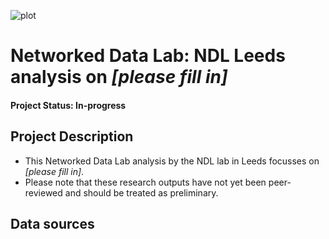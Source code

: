 ![plot](https://github.com/tom-prendergast-thf/NDL_Unpaid_Carers_Leeds/blob/main/ndlbanner.png)

# Networked Data Lab: NDL Leeds analysis on *[please fill in]*

#### Project Status: In-progress

## Project Description

- This Networked Data Lab analysis by the NDL lab in Leeds focusses on *[please fill in]*.
- Please note that these research outputs have not yet been peer-reviewed and should be treated as preliminary.

## Data sources
